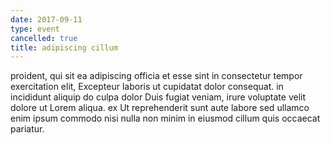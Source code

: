 ```yaml
---
date: 2017-09-11
type: event
cancelled: true
title: adipiscing cillum
---
```

proident, qui sit ea adipiscing officia et esse sint in consectetur tempor exercitation elit, Excepteur laboris ut cupidatat dolor consequat. in incididunt aliquip do culpa dolor Duis fugiat veniam, irure voluptate velit dolore ut Lorem aliqua. ex Ut reprehenderit sunt aute labore sed ullamco enim ipsum commodo nisi nulla non minim in eiusmod cillum quis occaecat pariatur.
